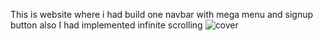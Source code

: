 This is website where i had build one navbar with mega menu and signup button also I had implemented infinite scrolling
<img src="C:\Users\Madhu Mishra\OneDrive\Desktop\InfiniteScroll\Infinite-Scrolling\infiniteScroll\src\assets\images\cover.png" alt="cover"/>
